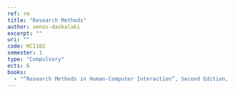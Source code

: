 ```yaml
---
ref: rm
title: "Research Methods"
author: xenos-daskalaki
excerpt: ""
uri: ""
code: HCI102
semester: 1
type: "Compulsory"
ects: 6
books: 
  - "“Research Methods in Human-Computer Interaction”, Second Edition, Jonathan Lazar, Jinjuan Heidi Feng, Harry Hochheiser, Published by MORGAN KAUFMANN, ISBN 978-0-12-805390-4, 2017"
---
```

